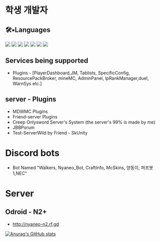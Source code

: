 # 학생 개발자
## 🛠▪︎Languages
<img src="https://img.shields.io/badge/Launcher-C%23-yellow">
<img src="https://img.shields.io/badge/Plugin-Java-green">
<img src="https://img.shields.io/badge/web-Html%2C%20Css-lightgrey">
<img src = "https://img.shields.io/badge/Web%20App-Js-orange">
<img src ="https://img.shields.io/badge/Learning-React.js-yellowgreen">
<img src ="https://img.shields.io/badge/Learning-Kotlin-yellowgreen">
<img src=" https://img.shields.io/badge/Discord-Python-blue">

## Services being supported
- Plugins - [PlayerDashboard,JM, Tablists, SpecificConfig, ResourcePackBroker, mineMC, AdminPanel, lpRankManager,duel, WarnSys etc.]
## server - Plugins
- MDWMC Plugins
- Friend-server Plugins
- Creep Onlysword Server's System (the server's 99% is made by me)
- JBBPorum
- Test-ServerWild by Friend - SkUnity
# Discord bots
- Bot Named "Walkers, Nyaneo_Bot, CraftInfo, McSkins, 양동이, 퍼프봇1,NEC"
# Server
## Odroid - N2+
- http://nyaneo-n2.rf.gd 



[![Anurag's GitHub stats](https://github-readme-stats.vercel.app/api?username=FlagFan34272)](https://github.com/anuraghazra/github-readme-stats)

<!---
FlagFan34272/FlagFan34272 is a ✨ special ✨ repository because its `README.md` (this file) appears on your GitHub profile.
You can click the Preview link to take a look at your changes.
--->



